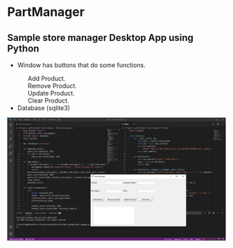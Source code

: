 # PartManager
<h2>Sample store manager Desktop App using Python</h2>
<ul>
<li>Window has buttons that do some functions.</li>
    <ul style="list-style-type:none;">
      <li> Add Product.</li>
      <li> Remove Product.</li>
      <li> Update Product.</li>
      <li> Clear Product.</li>
    </ul>
<li>Database (sqlite3)</li>
</ul>
<img src="PartManagerbig.jpg" alt="PartManager" >
